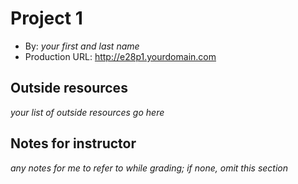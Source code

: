 # Project 1
+ By: *your first and last name*
+ Production URL: <http://e28p1.yourdomain.com>

## Outside resources
*your list of outside resources go here*

## Notes for instructor
*any notes for me to refer to while grading; if none, omit this section*